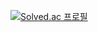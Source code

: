 [![Solved.ac
프로필](http://mazassumnida.wtf/api/v2/generate_badge?boj=thdwldnd7)](https://solved.ac/thdwldnd7)
